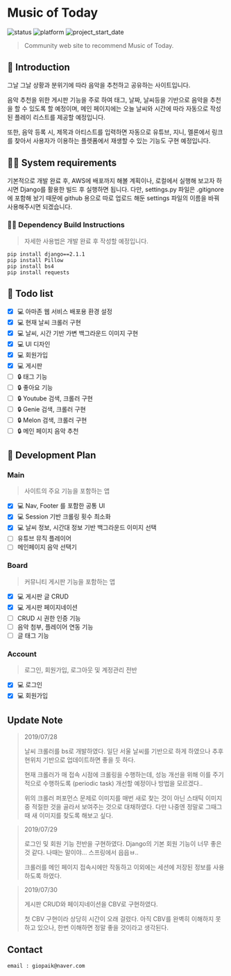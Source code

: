 # Music of Today
![status](https://img.shields.io/badge/Status-On%20Development-yellowgreen.svg)
![platform](https://img.shields.io/badge/Platform-AWS-orange.svg)
![project_start_date](https://img.shields.io/badge/Project%20Start%20Date-2019--07--24-informational.svg)
> Community web site to recommend Music of Today.

## 📖 Introduction
 그날 그날 상황과 분위기에 따라 음악을 추천하고 공유하는 사이트입니다.
 
 음악 추천을 위한 게시판 기능을 주로 하여 태그, 날짜, 날씨등을 기반으로 음악을 추천을 할 수 있도록 할 예정이며, 메인 페이지에는 오늘 날씨와 시간에 따라 자동으로 작성된 플레이 리스트를 제공할 예정입니다.
 
 또한, 음악 등록 시, 제목과 아티스트를 입력하면 자동으로 유튜브, 지니, 멜론에서 링크를 찾아서 사용자가 이용하는 플렛폼에서 재생할 수 있는 기능도 구현 예정입니다.
 
## 👩‍💻 System requirements
 기본적으로 개발 완료 후, AWS에 배포까지 해볼 계획이나, 로컬에서 실행해 보고자 하시면 Django를 활용한 빌드 후 실행하면 됩니다.
 다만, settings.py 파일은 .gitignore에 포함해 놨기 때문에 github 용으로 따로 업로드 해둔 settings 파일의 이름을 바꿔 사용해주시면 되겠습니다.
 
### 👩‍💻 Dependency Build Instructions
 > 자세한 사용법은 개발 완료 후 작성할 예정입니다.
 ```
 pip install django==2.1.1
 pip install Pillow
 pip install bs4
 pip install requests
```

## 📝 Todo list 
- [X] 💻 아마존 웹 서비스 배포용 환경 설정
- [X] 💻 현재 날씨 크롤러 구현
- [X] 💻 날씨, 시간 기반 가변 백그라운드 이미지 구현
- [X] 💻 UI 디자인
- [X] 💻 회원가입
- [X] 💻 게시판
- [ ] 🔒 태그 기능
- [ ] 🔒 좋아요 기능
- [ ] 🔒 Youtube 검색, 크롤러 구현
- [ ] 🔒 Genie 검색, 크롤러 구현
- [ ] 🔒 Melon 검색, 크롤러 구현
- [ ] 🔒 메인 페이지 음악 추천

## 📁 Development Plan
### Main
> 사이트의 주요 기능을 포함하는 앱
- [X] 💻 Nav, Footer 를 포함한 공통 UI
- [X] 💻 Session 기반 크롤링 횟수 최소화
- [X] 💻 날씨 정보, 시간대 정보 기반 백그라운드 이미지 선택
- [ ] 유튜브 뮤직 플레이어
- [ ] 메인페이지 음악 선택기

### Board
> 커뮤니티 게시판 기능을 포함하는 앱
- [X] 💻 게시판 글 CRUD
- [X] 💻 게시판 페이지네이션
- [ ] CRUD 시 권한 인증 기능
- [ ] 음악 첨부, 플레이어 연동 기능
- [ ] 글 태그 기능

### Account
>로그인, 회원가입, 로그아웃 및 계정관리 전반
- [X] 💻 로그인
- [X] 💻 회원가입

## Update Note
> 2019/07/28
> <p>날씨 크롤러를 bs로 개발하였다. 일단 서울 날씨를 기반으로 하게 하였으나 추후 현위치 기반으로 업데이트하면 좋을 듯 하다.
> <p>현재 크롤러가 매 접속 시점에 크롤링을 수행하는데, 성능 개선을 위해 이를 주기적으로 수행하도록 (periodic task) 개선할 예정이나 방법을 모르겠다..
> <p>위의 크롤러 퍼포먼스 문제로 이미지를 매번 새로 찾는 것이 아닌 스태틱 이미지 중 적절한 것을 골라서 보여주는 것으로 대채하였다. 다만 나중엔 정말로 그때그때 새 이미지를 찾도록 해보고 싶다.

> 2019/07/29
> <p>로그인 및 회원 기능 전반을 구현하였다. Django의 기본 회원 기능이 너무 좋은 것 같다. 나때는 말이야... 스프링에서 읍읍ㅂ..
> <p>크롤러를 메인 페이지 접속시에만 작동하고 이외에는 세션에 저장된 정보를 사용하도록 하였다.

> 2019/07/30
> <p>게시판 CRUD와 페이지네이션을 CBV로 구현하였다.
> <p>첫 CBV 구현이라 상당히 시간이 오래 걸렸다. 아직 CBV를 완벽히 이해하지 못하고 있으나, 한번 이해하면 정말 좋을 것이라고 생각된다.
## Contact
```
email : giopaik@naver.com
```